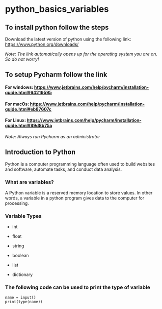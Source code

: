 # python_basics_variables
## To install python follow the steps
Download the latest version of python using the following link: https://www.python.org/downloads/

_Note: The link automatically opens up for the operating system you are on. So do not worry!_

## To setup Pycharm follow the link
#### For windows: https://www.jetbrains.com/help/pycharm/installation-guide.html#64219595
#### For macOs: https://www.jetbrains.com/help/pycharm/installation-guide.html#eb87607c
#### For Linux: https://www.jetbrains.com/help/pycharm/installation-guide.html#89d8b75a

_Note: Always run Pycharm as an administrator_

## Introduction to Python
Python is a computer programming language often used to build websites and software, automate tasks, and conduct data analysis.

### What are variables?
A Python variable is a reserved memory location to store values. In other words, a variable in a python program gives data to the computer for processing.

### Variable Types
- int

- float
- string
- boolean
- list
- dictionary

### The following code can be used to print the type of variable
```
name = input()
print(type(name))
```

